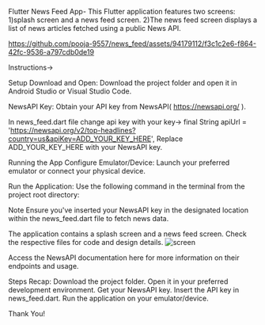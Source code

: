 
Flutter News Feed App- 
This Flutter application features two screens: 
1)splash screen and a news feed screen.
2)The news feed screen displays a list of news articles fetched using a public News API.




https://github.com/pooja-9557/news_feed/assets/94179112/f3c1c2e6-f864-42fc-9536-a797cdb0de19


Instructions->

Setup
Download and Open: Download the project folder and open it in Android Studio or Visual Studio Code.

NewsAPI Key: Obtain your API key from NewsAPI( https://newsapi.org/ ).

In news_feed.dart file change api key with your key-> 
final String apiUrl = 'https://newsapi.org/v2/top-headlines?country=us&apiKey=ADD_YOUR_KEY_HERE',
Replace ADD_YOUR_KEY_HERE with your NewsAPI key.

Running the App
Configure Emulator/Device:
Launch your preferred emulator or connect your physical device.

Run the Application:
Use the following command in the terminal from the project root directory:

Note
Ensure you've inserted your NewsAPI key in the designated location within the news_feed.dart file to fetch news data.

The application contains a splash screen and a news feed screen. Check the respective files for code and design details.
![screen](https://github.com/pooja-9557/news_feed/assets/94179112/75ac8284-abbd-44a0-9d85-2fce037121d2)

Access the NewsAPI documentation here for more information on their endpoints and usage.




Steps Recap:
Download the project folder.
Open it in your preferred development environment.
Get your NewsAPI key.
Insert the API key in news_feed.dart.
Run the application on your emulator/device.

Thank You!


